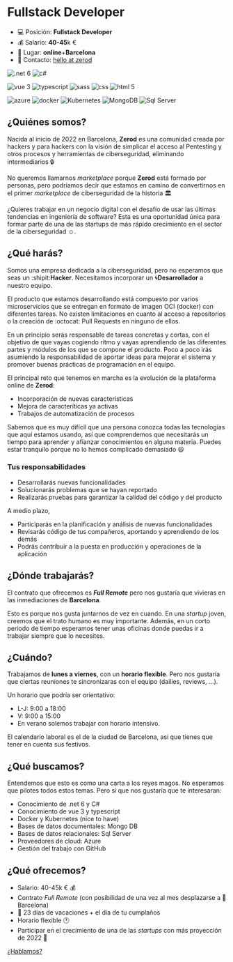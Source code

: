 # Fullstack Developer

- :computer: Posición: **Fullstack Developer**
- :moneybag: Salario: **40-45**k €
- :office: Lugar: **online**+**Barcelona**
- :email: Contacto: [hello at zerod](mailto:hello@zerod.io)

![.net 6](https://img.shields.io/badge/.NET-6-5C2D91?style=for-the-badge&logo=.net&logoColor=white)
![c#](https://img.shields.io/badge/C%23-239120?style=for-the-badge&logo=c-sharp&logoColor=white)

![vue 3](https://img.shields.io/badge/Vue.js-3-35495E?style=for-the-badge&logo=vue.js&logoColor=4FC08D)
![typescript](https://img.shields.io/badge/TypeScript-007ACC?style=for-the-badge&logo=typescript&logoColor=white)
![sass](https://img.shields.io/badge/Sass-CC6699?style=for-the-badge&logo=sass&logoColor=white)
![css](https://img.shields.io/badge/CSS-239120?&style=for-the-badge&logo=css3&logoColor=white)
![html 5](https://img.shields.io/badge/HTML5-E34F26?style=for-the-badge&logo=html5&logoColor=white)

![azure](https://img.shields.io/badge/Microsoft_Azure-0089D6?style=for-the-badge&logo=microsoft-azure&logoColor=white)
![docker](https://img.shields.io/badge/docker-3776AB?style=for-the-badge&logo=docker&logoColor=white)
![Kubernetes](https://img.shields.io/badge/Kubernetes-0095D5?&style=for-the-badge&logo=kubernetes&logoColor=white)
![MongoDB](https://img.shields.io/badge/MongoDB-4EA94B?style=for-the-badge&logo=mongodb&logoColor=white)
![Sql Server](https://img.shields.io/badge/Microsoft%20SQL%20Server-CC2927?style=for-the-badge&logo=microsoft%20sql%20server&logoColor=white)

## ¿Quiénes somos?

Nacida al inicio de 2022 en Barcelona, **Zerod** es una comunidad creada por hackers y para hackers con la visión de simplicar el acceso al Pentesting y otros procesos y herramientas de ciberseguridad, eliminando intermediarios 🔒

No queremos llamarnos *marketplace* porque **Zerod** está formado por personas, pero podríamos decir que estamos en camino de convertirnos en el primer *marketplace* de ciberseguridad de la historia 🏛️

¿Quieres trabajar en un negocio digital con el desafío de usar las últimas tendencias en ingeniería de software? Esta es una oportunidad única para formar parte de una de las startups de más rápido crecimiento en el sector de la ciberseguridad ☺.

## ¿Qué harás? 

Somos una empresa dedicada a la ciberseguridad, pero no esperamos que seas un :shipit:**Hacker**. Necesitamos incorporar un :cyclone:**Desarrollador** a nuestro equipo.

El producto que estamos desarrollando está compuesto por varios microservicios que se entregan en formato de imagen OCI (docker) con diferentes tareas. No existen limitaciones en cuanto al acceso a repositorios o la creación de :octocat: Pull Requests en ninguno de ellos.

En un principio serás responsable de tareas concretas y cortas, con el objetivo de que vayas cogiendo ritmo y vayas aprendiendo de las diferentes partes y módulos de los que se compone el producto. 
Poco a poco irás asumiendo la responsabilidad de aportar ideas para mejorar el sistema y promover buenas prácticas de programación en el equipo.

El principal reto que tenemos en marcha es la evolución de la plataforma online de **Zerod**: 

- Incorporación de nuevas características
- Mejora de caracteríticas ya activas
- Trabajos de automatización de procesos

Sabemos que es muy difícil que una persona conozca todas las tecnologías que aquí estamos usando, así que comprendemos que necesitarás un tiempo para aprender y afianzar conocimientos en alguna materia. Puedes estar tranquilo porque no lo hemos complicado demasiado :smiley:

### Tus responsabilidades

- Desarrollarás nuevas funcionalidades
- Solucionarás problemas que se hayan reportado
- Realizarás pruebas para garantizar la calidad del código y del producto

A medio plazo, 
- Participarás en la planificación y análisis de nuevas funcionalidades
- Revisarás código de tus compañeros, aportando y aprendiendo de los demás
- Podrás contribuir a la puesta en producción y operaciones de la aplicación

## ¿Dónde trabajarás?

El contrato que ofrecemos es **_Full Remote_** pero nos gustaría que vivieras en las inmediaciones de **Barcelona**. 

Esto es porque nos gusta juntarnos de vez en cuando. En una *startup* joven, creemos que el trato humano es muy importante. Además, en un corto periodo de tiempo esperamos tener unas oficinas donde puedas ir a trabajar siempre que lo necesites.

## ¿Cuándo?

Trabajamos de **lunes a viernes**, con un **horario flexible**. Pero nos gustaría que ciertas reuniones te sincronizaras con el equipo (dailies, reviews, ...).

Un horario que podría ser orientativo: 
- L-J: 9:00 a 18:00 
- V: 9:00 a 15:00
- En verano solemos trabajar con horario intensivo.

El calendario laboral es el de la ciudad de Barcelona, así que tienes que tener en cuenta sus festivos.

## ¿Qué buscamos?

Entendemos que esto es como una carta a los reyes magos. No esperamos que pilotes todos estos temas. Pero sí que nos gustaría que te interesaran:

- Conocimiento de .net 6 y C#
- Conocimiento de vue 3 y typescript
- Docker y Kubernetes (nice to have)
- Bases de datos documentales: Mongo DB
- Bases de datos relacionales: Sql Server
- Proveedores de cloud: Azure
- Gestión del trabajo con GitHub

## ¿Qué ofrecemos?

- Salario: 40-45k € :moneybag:
- Contrato *Full Remote* (con posibilidad de una vez al mes desplazarse a :office: Barcelona)
- :calendar: 23 días de vacaciones + el día de tu cumplaños
- Horario flexible :clock1:
- Participar en el crecimiento de una de las *startups* con más proyección de 2022 :rocket:

[¿Hablamos?](mailto:hello@zerod.io)
